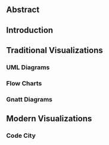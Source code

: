 ## Abstract
## Introduction
## Traditional Visualizations
### UML Diagrams
### Flow Charts
### Gnatt Diagrams
## Modern Visualizations
### Code City
### 